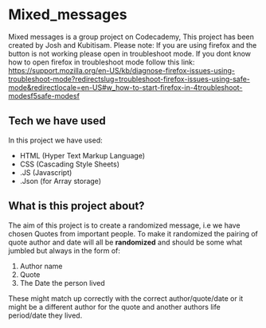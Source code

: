 # Mixed_messages
Mixed messages is a group project on Codecademy, This project has been created by Josh and Kubitisam.
Please note: If you are using firefox and the button is not working please open in troubleshoot mode.
If you dont know how to open firefox in troubleshoot mode follow this link: https://support.mozilla.org/en-US/kb/diagnose-firefox-issues-using-troubleshoot-mode?redirectslug=troubleshoot-firefox-issues-using-safe-mode&redirectlocale=en-US#w_how-to-start-firefox-in-4troubleshoot-modesf5safe-modesf

## Tech we have used
In this project we have used:
+ HTML (Hyper Text Markup Language)
+ CSS (Cascading Style Sheets)
+ .JS (Javascript)
+ .Json (for Array storage)

## What is this project about?
The aim of this project is to create a randomized message, i.e we have chosen Quotes from important people.
To make it randomized the pairing of quote author and date will all be **randomized** and should be some what jumbled but always in the form of:
1. Author name
2. Quote
3. The Date the person lived

These might match up correctly with the correct author/quote/date or it might be a different author for the quote and another authors life period/date they lived.
